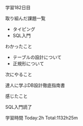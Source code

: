 学習182日目

取り組んだ課題一覧

- タイピング
- SQL入門

わかったこと

- テーブルの設計について
- 正規形について

次にやること

達人に学ぶDB設計徹底指南書

感じたこと

SQL入門読了

学習時間 Today:2h Total:1132h25m